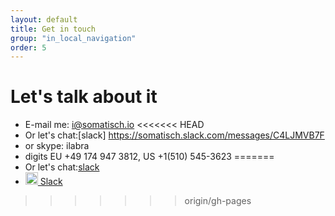 ```yaml
---
layout: default
title: Get in touch
group: "in_local_navigation"
order: 5
---
```


# Let's talk about it
- E-mail me: <a href="mailto:i@somatisch.io">i@somatisch.io</a>
<<<<<<< HEAD
- Or let's chat:[slack] https://somatisch.slack.com/messages/C4LJMVB7F
- or skype: ilabra
-  digits EU +49 174 947 3812, US +1(510) 545-3623
=======
- Or let's chat:[slack](https://somatisch.slack.com/messages/C4LJMVB7F)
- <a href="https://somatisch.slack.com/messages/C4LJMVB7F"><img src="https://assets.brandfolder.com/ubhnmsn4/original/Slack_Mark_Web.png" width="20" height="20" /> Slack</a>
>>>>>>> origin/gh-pages
